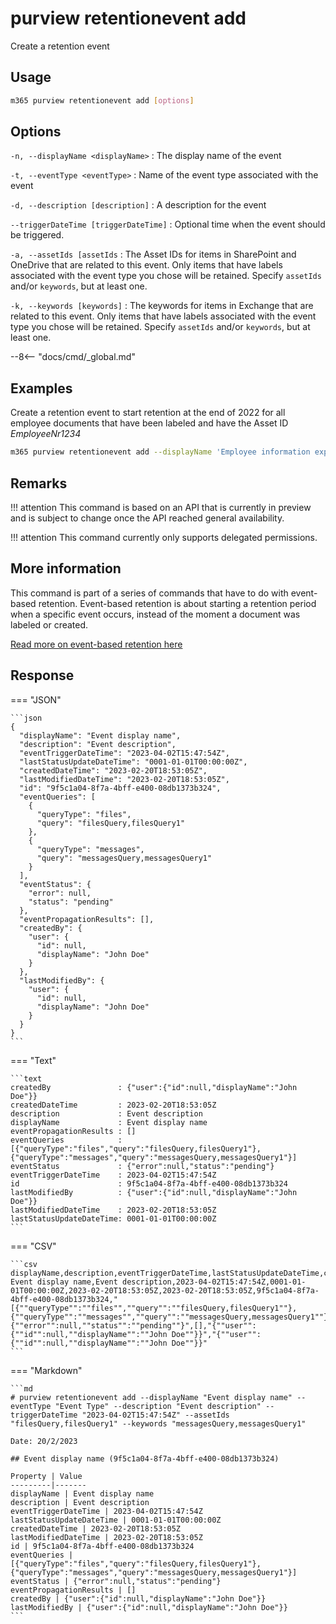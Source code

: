 # purview retentionevent add

Create a retention event

## Usage

```sh
m365 purview retentionevent add [options]
```

## Options

`-n, --displayName <displayName>`
: The display name of the event

`-t, --eventType <eventType>`
: Name of the event type associated with the event

`-d, --description [description]`
: A description for the event

`--triggerDateTime [triggerDateTime]`
: Optional time when the event should be triggered.

`-a, --assetIds [assetIds`
: The Asset IDs for items in SharePoint and OneDrive that are related to this event. Only items that have labels associated with the event type you chose will be retained. Specify `assetIds` and/or `keywords`, but at least one.

`-k, --keywords [keywords]`
: The keywords for items in Exchange that are related to this event. Only items that have labels associated with the event type you chose will be retained. Specify `assetIds` and/or `keywords`, but at least one.

--8<-- "docs/cmd/_global.md"

## Examples

Create a retention event to start retention at the end of 2022 for all employee documents that have been labeled and have the Asset ID _EmployeeNr1234_

```sh
m365 purview retentionevent add --displayName 'Employee information expiration' --description 'Employee documents expired due to offboarding' --eventType 'CustomRetentionTime' --triggerDateTime '2022-12-31' --assetIds 'ComplianceAssetId:EmployeeNr1234'
```

## Remarks

!!! attention
    This command is based on an API that is currently in preview and is subject to change once the API reached general availability.

!!! attention
    This command currently only supports delegated permissions.

## More information

This command is part of a series of commands that have to do with event-based retention. Event-based retention is about starting a retention period when a specific event occurs, instead of the moment a document was labeled or created.

[Read more on event-based retention here](https://learn.microsoft.com/en-us/microsoft-365/compliance/event-driven-retention?view=o365-worldwide)


## Response

=== "JSON"

    ```json
    {
      "displayName": "Event display name",
      "description": "Event description",
      "eventTriggerDateTime": "2023-04-02T15:47:54Z",
      "lastStatusUpdateDateTime": "0001-01-01T00:00:00Z",
      "createdDateTime": "2023-02-20T18:53:05Z",
      "lastModifiedDateTime": "2023-02-20T18:53:05Z",
      "id": "9f5c1a04-8f7a-4bff-e400-08db1373b324",
      "eventQueries": [
        {
          "queryType": "files",
          "query": "filesQuery,filesQuery1"
        },
        {
          "queryType": "messages",
          "query": "messagesQuery,messagesQuery1"
        }
      ],
      "eventStatus": {
        "error": null,
        "status": "pending"
      },
      "eventPropagationResults": [],
      "createdBy": {
        "user": {
          "id": null,
          "displayName": "John Doe"
        }
      },
      "lastModifiedBy": {
        "user": {
          "id": null,
          "displayName": "John Doe"
        }
      }
    }
    ```

=== "Text"

    ```text
    createdBy               : {"user":{"id":null,"displayName":"John Doe"}}
    createdDateTime         : 2023-02-20T18:53:05Z
    description             : Event description
    displayName             : Event display name
    eventPropagationResults : []
    eventQueries            : [{"queryType":"files","query":"filesQuery,filesQuery1"},{"queryType":"messages","query":"messagesQuery,messagesQuery1"}]
    eventStatus             : {"error":null,"status":"pending"}
    eventTriggerDateTime    : 2023-04-02T15:47:54Z
    id                      : 9f5c1a04-8f7a-4bff-e400-08db1373b324
    lastModifiedBy          : {"user":{"id":null,"displayName":"John Doe"}}
    lastModifiedDateTime    : 2023-02-20T18:53:05Z
    lastStatusUpdateDateTime: 0001-01-01T00:00:00Z 
    ```

=== "CSV"

    ```csv
    displayName,description,eventTriggerDateTime,lastStatusUpdateDateTime,createdDateTime,lastModifiedDateTime,id,eventQueries,eventStatus,eventPropagationResults,createdBy,lastModifiedBy
    Event display name,Event description,2023-04-02T15:47:54Z,0001-01-01T00:00:00Z,2023-02-20T18:53:05Z,2023-02-20T18:53:05Z,9f5c1a04-8f7a-4bff-e400-08db1373b324,"[{""queryType"":""files"",""query"":""filesQuery,filesQuery1""},{""queryType"":""messages"",""query"":""messagesQuery,messagesQuery1""}]","{""error"":null,""status"":""pending""}",[],"{""user"":{""id"":null,""displayName"":""John Doe""}}","{""user"":{""id"":null,""displayName"":""John Doe""}}"
    ```

=== "Markdown"

    ```md
    # purview retentionevent add --displayName "Event display name" --eventType "Event Type" --description "Event description" --triggerDateTime "2023-04-02T15:47:54Z" --assetIds "filesQuery,filesQuery1" --keywords "messagesQuery,messagesQuery1"

    Date: 20/2/2023

    ## Event display name (9f5c1a04-8f7a-4bff-e400-08db1373b324)

    Property | Value
    ---------|-------
    displayName | Event display name
    description | Event description
    eventTriggerDateTime | 2023-04-02T15:47:54Z
    lastStatusUpdateDateTime | 0001-01-01T00:00:00Z
    createdDateTime | 2023-02-20T18:53:05Z
    lastModifiedDateTime | 2023-02-20T18:53:05Z
    id | 9f5c1a04-8f7a-4bff-e400-08db1373b324
    eventQueries | [{"queryType":"files","query":"filesQuery,filesQuery1"},{"queryType":"messages","query":"messagesQuery,messagesQuery1"}]
    eventStatus | {"error":null,"status":"pending"}
    eventPropagationResults | []
    createdBy | {"user":{"id":null,"displayName":"John Doe"}}
    lastModifiedBy | {"user":{"id":null,"displayName":"John Doe"}}
    ```
